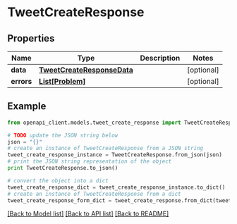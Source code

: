 # TweetCreateResponse


## Properties
Name | Type | Description | Notes
------------ | ------------- | ------------- | -------------
**data** | [**TweetCreateResponseData**](TweetCreateResponseData.md) |  | [optional] 
**errors** | [**List[Problem]**](Problem.md) |  | [optional] 

## Example

```python
from openapi_client.models.tweet_create_response import TweetCreateResponse

# TODO update the JSON string below
json = "{}"
# create an instance of TweetCreateResponse from a JSON string
tweet_create_response_instance = TweetCreateResponse.from_json(json)
# print the JSON string representation of the object
print TweetCreateResponse.to_json()

# convert the object into a dict
tweet_create_response_dict = tweet_create_response_instance.to_dict()
# create an instance of TweetCreateResponse from a dict
tweet_create_response_form_dict = tweet_create_response.from_dict(tweet_create_response_dict)
```
[[Back to Model list]](../README.md#documentation-for-models) [[Back to API list]](../README.md#documentation-for-api-endpoints) [[Back to README]](../README.md)


